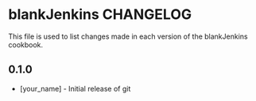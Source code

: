 # blankJenkins CHANGELOG

This file is used to list changes made in each version of the blankJenkins cookbook.

## 0.1.0
- [your_name] - Initial release of git

